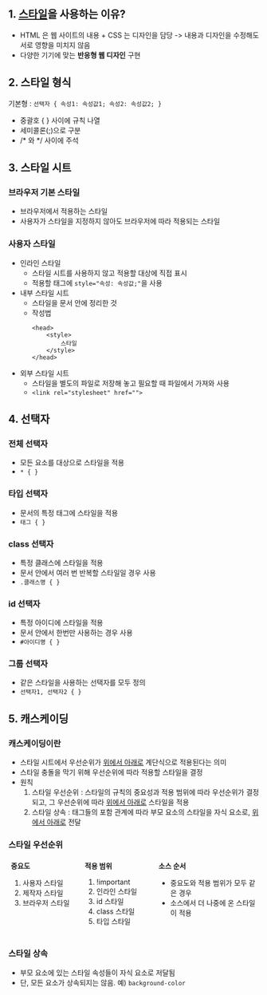 ## 1. <u>스타일</u>을 사용하는 이유?
- HTML 은 웹 사이트의 내용 + CSS 는 디자인을 담당
-> 내용과 디자인을 수정해도 서로 영향을 미치지 않음
- 다양한 기기에 맞는 **반응형 웹 디자인** 구현

## 2. 스타일 형식
기본형 : `선택자 { 속성1: 속성값1; 속성2: 속성값2; }`

- 중괄호 { } 사이에 규칙 나열
- 세미콜론(;)으로 구분
- /* 와 */ 사이에 주석

## 3. 스타일 시트
### 브라우저 기본 스타일
- 브라우저에서 적용하는 스타일
- 사용자가 스타일을 지정하지 않아도 브라우저에 따라 적용되는 스타일

### 사용자 스타일
- 인라인 스타일
    - 스타일 시트를 사용하지 않고 적용할 대상에 직접 표시
    - 적용할 태그에 `style="속성: 속성값;"`을 사용
- 내부 스타일 시트
    - 스타일을 문서 안에 정리한 것
    - 작성법
        ```
        <head>
            <style>
                스타일
            </style>
        </head>
        ```
- 외부 스타일 시트
    - 스타일을 별도의 파일로 저장해 놓고 필요할 때 파일에서 가져와 사용
    - `<link rel="stylesheet" href="">`

## 4. 선택자
### 전체 선택자 
- 모든 요소를 대상으로 스타일을 적용
- `* { } `
### 타입 선택자
- 문서의 특정 태그에 스타일을 적용
- `태그 { }`
### class 선택자
- 특정 클래스에 스타일을 적용
- 문서 안에서 여러 번 반복할 스타일일 경우 사용
- `.클래스명 { }`
### id 선택자
- 특정 아이디에 스타일을 적용
- 문서 안에서 한번만 사용하는 경우 사용
- `#아이디명 { }`
### 그룹 선택자
- 같은 스타일을 사용하는 선택자를 모두 정의
- `선택자1, 선택자2 { }`

## 5. 캐스케이딩
### 캐스케이딩이란
- 스타일 시트에서 우선순위가 <u>위에서 아래로</u> 계단식으로 적용된다는 의미
- 스타일 충돌을 막기 위해 우선순위에 따라 적용할 스타일을 결정
- 원칙
    1. 스타일 우선순위 : 스타일의 규칙의 중요성과 적용 범위에 따라 우선순위가 결정되고, 그 우선순위에 따라 <u>위에서 아래로</u> 스타일을 적용
    2. 스타일 상속 : 태그들의 포함 관계에 따라 부모 요소의 스타일을 자식 요소로, <u>위에서 아래로</u> 전달

### 스타일 우선순위
<style>
    .container {
        display: grid;
        grid-template-columns: 2fr 2fr 3fr;
        gap: 10px;
    }
    .column {
        padding: 5px;
    }
    @media (max-width: 800px) {
        .container {
            grid-template-columns: 1fr;
        }
    }
</style>
<div class="container">
    <div class="column">
        <b>중요도</b>
        <ol>
            <li>사용자 스타일</li>
            <li>제작자 스타일</li>
            <li>브라우저 스타일</li>
        </ol>
    </div>
    <div class="column">
        <b>적용 범위</b>
        <ol>
            <li>!important</li>
            <li>인라인 스타일</li>
            <li>id 스타일</li>
            <li>class 스타일</li>
            <li>타입 스타일</li>
        </ol>
    </div>
    <div class="column">
        <b>소스 순서</b>
        <ul>
            <li>중요도와 적용 범위가 모두 같은 경우</li>
            <li>소스에서 더 나중에 온 스타일이 적용</li>
        </ul>
    </div>
</div>

### 스타일 상속
- 부모 요소에 있는 스타일 속성들이 자식 요소로 저달됨
- 단, 모든 요소가 상속되지는 않음. 예) `background-color`